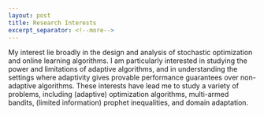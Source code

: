 ```yaml
---
layout: post
title: Research Interests
excerpt_separator: <!--more-->
---
```



My interest lie broadly in the design and analysis of stochastic optimization and online learning algorithms. I am particularly interested in studying the power and limitations of adaptive algorithms, and in understanding the settings where adaptivity gives provable performance guarantees over non-adaptive algorithms. These interests have lead me to study a variety of problems, including (adaptive) optimization algorithms, multi-armed bandits, (limited information) prophet inequalities, and domain adaptation.
